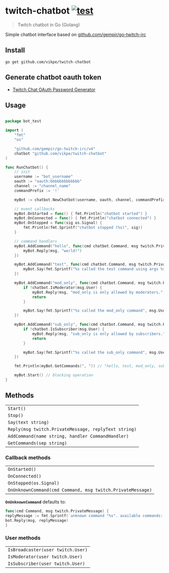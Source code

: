 # twitch-chatbot [![test](https://github.com/vikpe/twitch-chatbot/actions/workflows/test.yml/badge.svg)](https://github.com/vikpe/twitch-chatbot/actions/workflows/test.yml)

> Twitch chatbot in Go (Golang)

Simple chatbot interface based on [github.com/gempir/go-twitch-irc](https://github.com/gempir/go-twitch-irc)

## Install

```shell
go get github.com/vikpe/twitch-chatbot
```

## Generate chatbot oauth token

* [Twitch Chat OAuth Password Generator](https://twitchapps.com/tmi/)

## Usage

```go

package bot_test

import (
	"fmt"
	"os"

	"github.com/gempir/go-twitch-irc/v4"
	chatbot "github.com/vikpe/twitch-chatbot"
)

func RunChatbot() {
	// init
	username := "bot_username"
	oauth := "oauth:bbbbbbbbbbbbb"
	channel := "channel_name"
	commandPrefix := '!'

	myBot := chatbot.NewChatbot(username, oauth, channel, commandPrefix)

	// event callbacks
	myBot.OnStarted = func() { fmt.Println("chatbot started") }
	myBot.OnConnected = func() { fmt.Println("chatbot connected") }
	myBot.OnStopped = func(sig os.Signal) {
		fmt.Println(fmt.Sprintf("chatbot stopped (%s)", sig))
	}

	// command handlers
	myBot.AddCommand("hello", func(cmd chatbot.Command, msg twitch.PrivateMessage) {
		myBot.Reply(msg, "world!")
	})

	myBot.AddCommand("test", func(cmd chatbot.Command, msg twitch.PrivateMessage) {
		myBot.Say(fmt.Sprintf("%s called the test command using args %s", msg.User.Name, cmd.ArgsToString()))
	})

	myBot.AddCommand("mod_only", func(cmd chatbot.Command, msg twitch.PrivateMessage) {
		if !chatbot.IsModerator(msg.User) {
			myBot.Reply(msg, "mod_only is only allowed by moderators.")
			return
		}

		myBot.Say(fmt.Sprintf("%s called the mod_only command", msg.User.Name))
	})

	myBot.AddCommand("sub_only", func(cmd chatbot.Command, msg twitch.PrivateMessage) {
		if !chatbot.IsSubscriber(msg.User) {
			myBot.Reply(msg, "sub_only is only allowed by subscribers.")
			return
		}

		myBot.Say(fmt.Sprintf("%s called the sub_only command", msg.User.Name))
	})

	fmt.Println(myBot.GetCommands(", ")) // "hello, test, mod_only, sub_only"

	myBot.Start() // blocking operation
}
```

## Methods

|                                                      |
|------------------------------------------------------|
| `Start()`                                            |
| `Stop()`                                             |
| `Say(text string)`                                   |
| `Reply(msg twitch.PrivateMessage, replyText string)` |
| `AddCommand(name string, handler CommandHandler)`    |
| `GetCommands(sep string)`                            |

### Callback methods

|                                                            |
|------------------------------------------------------------|
| `OnStarted()`                                              |
| `OnConnected()`                                            |
| `OnStopped(os.Signal)`                                     |
| `OnUnknownCommand(cmd Command, msg twitch.PrivateMessage)` |

**`OnUnknownCommand`** defaults to:

```go
func(cmd Command, msg twitch.PrivateMessage) {
replyMessage := fmt.Sprintf(`unknown command "%s". available commands: %s`, cmd.Name, bot.GetCommands(", "))
bot.Reply(msg, replyMessage)
}
```

### User methods

|                                                      |
|------------------------------------------------------|
| `IsBroadcaster(user twitch.User)`                    |
| `IsModerator(user twitch.User)`                      |
| `IsSubscriber(user twitch.User)`                     |
